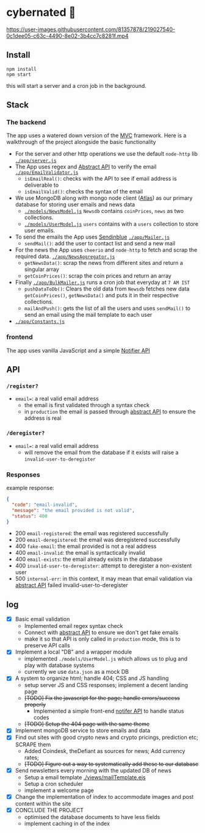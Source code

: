 # cybernated 🤖

https://user-images.githubusercontent.com/81357878/219027540-0c1dee05-c63c-4490-8e02-3b4cc7c8281f.mp4

## Install





```shell
npm install
npm start
```
this will start a server and a cron job in the background.

## Stack

### The backend

The app uses a watered down version of the [MVC](https://www.tutorialspoint.com/mvc_framework/mvc_framework_introduction.htm) framework. Here is a walkthrough of the project alongside the basic functionality

- For the server and other http operations we use the default `node-http` lib [`./app/server.js`](./app/server.js)
- The App uses regex and [Abstract API](https://www.abstractapi.com/) to verify the email [`./app/EmailValidator.js`](./app/EmailValidator.js)
  - `isEmailReal()`: checks with the API to see if email address is deliverable to
  - `isEmailValid()`: checks the syntax of the email
- We use MongoDB along with mongo node client ([Atlas](https://www.mongodb.com/atlas)) as our primary database for storing user emails and news data
  - [`./models/NewsModel.js`](./models/NewsModel.js) `Newsdb` contains `coinPrices`, `news` as two collections.
  - [`./models/UserModel.js`](./models/UserModel.js) `users` contains with a `users` collection to store user emails.
- To send the emails the App uses [Sendinblue](https://www.sendinblue.com/) [`./app/Mailer.js`](./app/Mailer.js)
  - `sendMail()`: add the user to contact list and send a new mail
- For the news the App uses `cheerio` and `node-http` to fetch and scrap the required data. [`./app/NewsAggregator.js`](./app/NewsAggregator.js)
  - `getNewsData()`: scrap the news from different sites and return a singular array
  - `getCoinPrices()`: scrap the coin prices and return an array
- Finally [`./app/BulkMailer.js`](./app/BulkMailer.js) runs a cron job that everyday at `7 AM IST`
  - `pushDataToDb()`: Clears the old data from `Newsdb` fetches new data `getCoinPrices()`, `getNewsData()` and puts it in their respective collections.
  - `mailAndPush()`: gets the list of all the users and uses `sendMail()` to send an email using the mail template to each user 
- [`./app/Constants.js`](./app/Constants.js)

### frontend

The app uses vanilla JavaScript and a simple [Notifier API](./public/notifier.js)

## API

### `/register?`
- `email=`: a real valid email address
  - the email is first validated through a syntax check 
  - in `production` the email is passed through [abstract API](https://www.abstractapi.com/) to ensure the address is real

### `/deregister?`
- `email=`: a real valid email address
  - will remove the email from the database if it exists will raise a `invalid-user-to-deregister`

### Responses

example response:
```JSON
{
  "code": "email-invalid",
  "message": "the email provided is not valid",
  "status": 400
}
```

- 200 `email-registered`: the email was registered successfully
- 200 `email-deregistered`: the email was deregistered successfully
- 400 `fake-email`: the email provided is not a real address
- 400 `email-invalid`: the email is syntactically invalid 
- 400 `email-exists`: the email already exists in the database
- 400 `invalid-user-to-deregister`: attempt to deregister a non-existent user
- 500 `internal-err`: in this context, it may mean that email validation via [abstract API](https://www.abstractapi.com/) failed
invalid-user-to-deregister

## log

- [x] Basic email validation
  - Implemented email regex syntax check
  - Connect with [abstract API](https://www.abstractapi.com/) to ensure we don't get fake emails
  - make it so that API is only called in `production` mode, this is to preserve API calls
- [x] Implement a local "DB" and a wrapper module
  - implemented `./models/UserModel.js` which allows us to plug and play with database systems
  - currently we use `data.json` as a mock DB
- [x] A system to organize html; handle 404; CSS and JS handling
  - setup server JS and CSS responses; implement a decent landing page
  - ~~[TODO] Fix the javascript for the page; handle errors/success properly~~
    - Implemented a simple front-end [notifer API](./public/notifer.js) to handle status codes
  - ~~[TODO] Setup the 404 page with the same theme~~
- [x] Implement mongoDB service to store emails and data
- [x] Find out sites with good crypto news and crypto pricings, prediction etc; SCRAPE them  
  - Added Coindesk, theDefiant as sources for news; Add currency rates;
  - ~~[TODO] Figure out a way to systematically add these to our database~~
- [x] Send newsletters every morning with the updated DB of news
  - Setup a email template [./views/mailTemplate.ejs](./views/mailTemplate.ejs)
  - Setup a cron scheduler
  - implement a welcome page 
- [x] Change the implementation of index to accommodate images and post content within the site
- [x] CONCLUDE THE PROJECT
  - optimised the database documents to have less fields
  - implement caching in of the index

